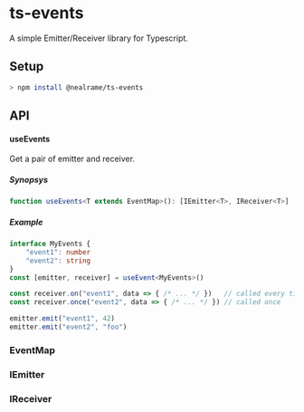 # ts-events

A simple Emitter/Receiver library for Typescript.

## Setup

```sh
> npm install @nealrame/ts-events
```

## API

#### useEvents
Get a pair of emitter and receiver.

##### Synopsys
```ts
function useEvents<T extends EventMap>(): [IEmitter<T>, IReceiver<T>]
```

##### Example
```ts
interface MyEvents {
    "event1": number
    "event2": string
}
const [emitter, receiver] = useEvent<MyEvents>()

const receiver.on("event1", data => { /* ... */ })   // called every time event1 is emitted
const receiver.once("event2", data => { /* ... */ }) // called once

emitter.emit("event1", 42)
emitter.emit("event2", "foo")
```

### EventMap

### IEmitter

### IReceiver
